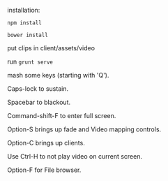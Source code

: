 installation:

`npm install`

`bower install`

put clips in client/assets/video

run `grunt serve`

mash some keys (starting with 'Q').

Caps-lock to sustain.

Spacebar to blackout.

Command-shift-F to enter full screen.

Option-S brings up fade and Video mapping controls.

Option-C brings up clients.

Use Ctrl-H to not play video on current screen.

Option-F for File browser.